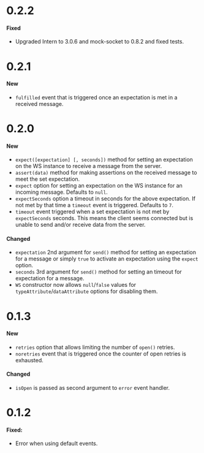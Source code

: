 # 0.2.2

#### Fixed

 - Upgraded Intern to 3.0.6 and mock-socket to 0.8.2 and fixed tests.

# 0.2.1

#### New

 - `fulfilled` event that is triggered once an expectation is met in a received message.

# 0.2.0

#### New

 - `expect([expectation] [, seconds])` method for setting an expectation on the WS instance to receive a message from the server.
 - `assert(data)` method for making assertions on the received message to meet the set expectation.
 - `expect` option for setting an expectation on the WS instance for an incoming message. Defaults to `null`.
 - `expectSeconds` option a timeout in seconds for the above expectation. If not met by that time a `timeout` event is triggered. Defaults to `7`. 
 - `timeout` event triggered when a set expectation is not met by `expectSeconds` seconds. This means the client seems connected but is unable to send and/or receive data  from the server.

#### Changed

 - `expectation` 2nd argument for `send()` method for setting an expectation for a message or simply `true` to activate an expectation using the `expect` option.
 - `seconds` 3rd argument for `send()` method for setting an timeout for expectation for a message.
 - `WS` constructor now allows `null`/`false` values for `typeAttribute`/`dataAttribute` options for disabling them.

# 0.1.3

#### New

 - `retries` option that allows limiting the number of `open()` retries.
 - `noretries` event that is triggered once the counter of open retries is exhausted.

#### Changed

 - `isOpen` is passed as second argument to `error` event handler.

# 0.1.2

#### Fixed:

 - Error when using default events.
